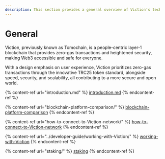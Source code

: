 ```yaml
---
description: This section provides a general overview of Viction's technology and products.
---
```


# General

Viction, previously known as Tomochain, is a people-centric layer-1 blockchain that provides zero-gas transactions and heightened security, making Web3 accessible and safe for everyone.

With a design emphasis on user experience, Viction prioritizes zero-gas transactions through the innovative TRC25 token standard, alongside speed, security, and scalability, all contributing to a more secure and open world.

{% content-ref url="introduction.md" %}
[introduction.md](introduction.md)
{% endcontent-ref %}

{% content-ref url="blockchain-platform-comparison/" %}
[blockchain-platform-comparison](blockchain-platform-comparison/)
{% endcontent-ref %}

{% content-ref url="how-to-connect-to-Viction-network/" %}
[how-to-connect-to-Viction-network](how-to-connect-to-Viction-network/)
{% endcontent-ref %}

{% content-ref url="../developer-guide/working-with-Viction/" %}
[working-with-Viction](../developer-guide/working-with-Viction/)
{% endcontent-ref %}

{% content-ref url="staking/" %}
[staking](staking/)
{% endcontent-ref %}
